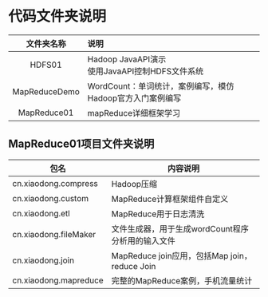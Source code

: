 # 代码文件夹说明

|  文件夹名称   | 说明                                                         |
| :-----------: | :----------------------------------------------------------- |
|    HDFS01     | Hadoop JavaAPI演示<br />使用JavaAPI控制HDFS文件系统          |
| MapReduceDemo | WordCount：单词统计，案例编写，模仿Hadoop官方入门案例编写<br /> |
|  MapReduce01  | mapReduce详细框架学习                                        |

## MapReduce01项目文件夹说明

| 包名                  | 内容说明                                          |
| --------------------- | ------------------------------------------------- |
| cn.xiaodong.compress  | Hadoop压缩                                        |
| cn.xiaodong.custom    | MapReduce计算框架组件自定义                       |
| cn.xiaodong.etl       | MapReduce用于日志清洗                             |
| cn.xiaodong.fileMaker | 文件生成器，用于生成wordCount程序分析用的输入文件 |
| cn.xiaodong.join      | MapReduce join应用，包括Map join，reduce Join     |
| cn.xiaodong.mapreduce | 完整的MapReduce案例，手机流量统计                 |



